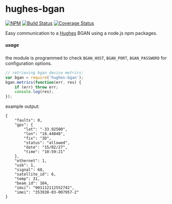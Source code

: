 
# hughes-bgan

[![NPM](https://nodei.co/npm/hughes-bgan.png?compact=true)](https://nodei.co/npm/hughes-bgan/)
[![Build Status](https://travis-ci.org/io-digital/hughes-bgan.svg)](https://travis-ci.org/io-digital/hughes-bgan)
[![Coverage Status](https://coveralls.io/repos/io-digital/hughes-bgan/badge.svg)](https://coveralls.io/r/io-digital/hughes-bgan)

Easy communication to a [Hughes](http://www.hughes.com/) BGAN using a node.js npm packages.

##### usage

the module is programmed to check `BGAN_HOST`, `BGAN_PORT`, `BGAN_PASSWORD` for configuration options.

```javascript
// retrieving bgan device metrics:
var bgan = require('hughes-bgan');
bgan.metrics(function(err, res) {
    if (err) throw err;
    console.log(res);
});
```

example output:

```
{
    "faults": 0,
    "gps": {
        "lat": "-33.92500",
        "lon": "18.44848",
        "fix": "3D",
        "status": "allowed",
        "date": "15/02/27",
        "time": "10:59:21"
    },
    "ethernet": 1,
    "usb": 1,
    "signal": 68,
    "satellite_id": 6,
    "temp": 31,
    "beam_id": 104,
    "imsi": "901112112552742",
    "imei": "353938-03-007957-2"
}
```
